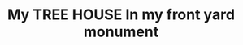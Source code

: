 ---
pid: rs191
title: My TREE HOUSE In my front yard monument
location_transcription: 
coordinates: "[-75.171976099943, 39.94927966084]"
zipcode: '19103'
gen_neighborhood: Center City
neighborhood: Rittenhouse Square,Avenue of The Arts,Logan Square,Fitler Square
outside_phl: 
age: '8'
age_range: 6-13
instagram: 
image_file_name: rs_191.jpg
proposal_transcription: tree house w a Bouncy fllor and tow fllors and donughts and
  snowe cons and curtans and cozinis.
topic: Unknown
topic_summary: '0'
type: Building,Tree
keywords_other: tree house
credit: Lila
image_labels: 
twitter: 
facebook: 
permalink: "/monuments/rs191/"
layout: item-page
---